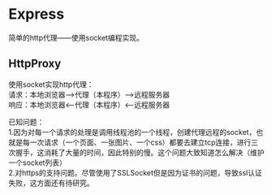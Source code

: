 # Express
简单的http代理——使用socket编程实现。


## HttpProxy   
使用socket实现http代理：     
请求：本地浏览器-->代理（本程序）-->远程服务器     
响应：本地浏览器<--代理（本程序）<--远程服务器    
    
已知问题：    
1.因为对每一个请求的处理是调用线程池的一个线程，创建代理远程的socket，也就是每一次请求（一个页面、一张图片、一个css）都要去建立tcp连接，进行三次握手，这消耗了大量的时间，因此特别的慢。这个问题大致知道怎么解决（维护一个socket列表）     
2.对https的支持问题。尽管使用了SSLSocket但是因为证书的问题，导致ssl认证失败，这方面还有待研究。     
